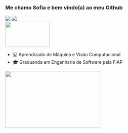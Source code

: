 ### Me chamo Sofia e bem vindo(a) ao meu Github
<div>
  <a href = "mailto:sofiawko@gmail.com"><img src="https://img.shields.io/badge/Gmail-red?style=flat&logo=Gmail&logoColor=white" target="_blank"></a>
  <a href="https://www.linkedin.com/in/sofia-sawczenko" target="_blank"><img src="https://img.shields.io/badge/LinkedIn-blue?style=flat&logo=linkedin&labelColor=blue" target="_blank"></a>   
<div>
  <img src="https://media.tenor.com/bCfpwMjfAi0AAAAC/cat-typing.gif" width="140" height="80" />
</div>
<ul>
  <li>💻 Aprendizado de Máquina e Visão Computacional</li>
  <li>🎓 Graduanda em Engenharia de Software pela FIAP</li>
</ul>     
<div>
  <img height="180em" src="https://github-readme-stats.vercel.app/api/top-langs/?username=sofiasawczenko&layout=compact&langs_count=8&theme=dracula"width="300" height="300"/>
</div>
